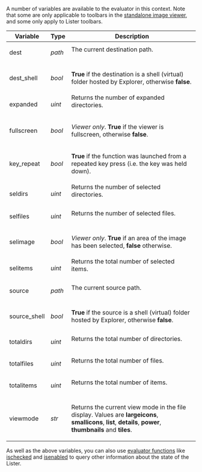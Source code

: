 A number of variables are available to the evaluator in this context. Note that some are only applicable to toolbars in the [standalone image viewer](/Manual/additional_functionality/viewing_images/README.md), and some only apply to Lister toolbars.

<table>
<thead><tr><th>
Variable</th><th>
Type</th><th>
Description
</th></tr></thead><tbody><tr><td>
dest</td><td>

*path*</td><td>
The current destination path.
</td></tr><tr><td>
dest_shell</td><td>

*bool*</td><td>

**True** if the destination is a shell (virtual) folder hosted by Explorer, otherwise **false**.
</td></tr><tr><td>
expanded</td><td>

*uint*</td><td>
Returns the number of expanded directories.
</td></tr><tr><td>
fullscreen</td><td>

*bool*</td><td>

*Viewer only*. **True** if the viewer is fullscreen, otherwise **false**.
</td></tr><tr><td>
key_repeat</td><td>

*bool*</td><td>

**True** if the function was launched from a repeated key press (i.e. the key was held down).
</td></tr><tr><td>
seldirs</td><td>

*uint*</td><td>
Returns the number of selected directories.
</td></tr><tr><td>
selfiles</td><td>

*uint*</td><td>
Returns the number of selected files.
</td></tr><tr><td>
selimage</td><td>

*bool*</td><td>

*Viewer only*. **True** if an area of the image has been selected, **false** otherwise.
</td></tr><tr><td>
selitems</td><td>

*uint*</td><td>
Returns the total number of selected items.
</td></tr><tr><td>
source</td><td>

*path*</td><td>
The current source path.
</td></tr><tr><td>
source_shell</td><td>

*bool*</td><td>

**True** if the source is a shell (virtual) folder hosted by Explorer, otherwise **false**.
</td></tr><tr><td>
totaldirs</td><td>

*uint*</td><td>
Returns the total number of directories.
</td></tr><tr><td>
totalfiles</td><td>

*uint*</td><td>
Returns the total number of files.
</td></tr><tr><td>
totalitems</td><td>

*uint*</td><td>
Returns the total number of items.
</td></tr><tr><td>
viewmode</td><td>

*str*</td><td>

Returns the current view mode in the file display. Values are **largeicons**, **smallicons**, **list**, **details**, **power**, **thumbnails** and **tiles**.
</td></tr></tbody>
</table>

As well as the above variables, you can also use [evaluator functions](/Manual/reference/evaluator/README.md) like [ischecked](/Manual/reference/evaluator/ischecked.md) and [isenabled](/Manual/reference/evaluator/isenabled.md) to query other information about the state of the Lister.
